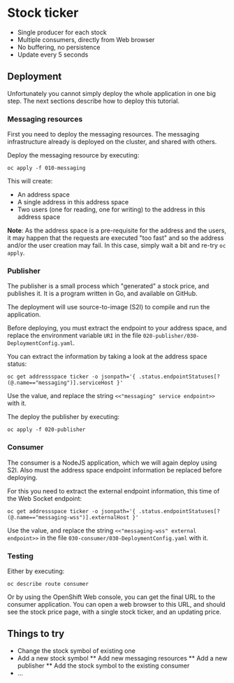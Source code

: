 # Stock ticker

* Single producer for each stock
* Multiple consumers, directly from Web browser
* No buffering, no persistence
* Update every 5 seconds

## Deployment

Unfortunately you cannot simply deploy the whole application in one big step. The next sections
describe how to deploy this tutorial.

### Messaging resources

First you need to deploy the messaging resources. The messaging infrastructure already
is deployed on the cluster, and shared with others.

Deploy the messaging resource by executing:

    oc apply -f 010-messaging

This will create:

* An address space
* A single address in this address space
* Two users (one for reading, one for writing) to the address in this address space

**Note**: As the address space is a pre-requisite for the address and the users, it may happen
that the requests are executed "too fast" and so the address and/or the user creation may fail.
In this case, simply wait a bit and re-try `oc apply`.

### Publisher

The publisher is a small process which "generated" a stock price, and publishes it. It is a
program written in Go, and available on GitHub.

The deployment will use source-to-image (S2I) to compile and run the application.

Before deploying, you must extract the endpoint to your address space, and replace the
environment variable `URI` in the file `020-publisher/030-DeploymentConfig.yaml`.

You can extract the information by taking a look at the address space status:

    oc get addressspace ticker -o jsonpath='{ .status.endpointStatuses[?(@.name=="messaging")].serviceHost }'

Use the value, and replace the string `<<"messaging" service endpoint>>` with it.

The deploy the publisher by executing:

    oc apply -f 020-publisher

### Consumer

The consumer is a NodeJS application, which we will again deploy using S2I. Also must the
address space endpoint information be replaced before deploying.

For this you need to extract the external endpoint information, this time of the Web Socket endpoint:

    oc get addressspace ticker -o jsonpath='{ .status.endpointStatuses[?(@.name=="messaging-wss")].externalHost }'

Use the value, and replace the string `<<"messaging-wss" external endpoint>>` in the file `030-consumer/030-DeploymentConfig.yaml` with it.

### Testing

Either by executing:

    oc describe route consumer

Or by using the OpenShift Web console, you can get the final URL to the consumer application.
You can open a web browser to this URL, and should see the stock price page, with a single stock
ticker, and an updating price.

## Things to try

* Change the stock symbol of existing one
* Add a new stock symbol
  ** Add new messaging resources
  ** Add a new publisher
  ** Add the stock symbol to the existing consumer
* …
